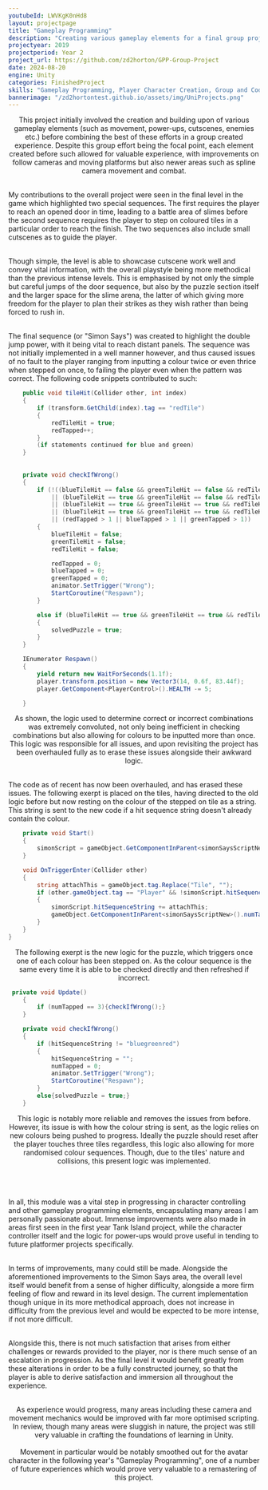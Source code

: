 ```yaml
---
youtubeId: LWVKgK0nHd8
layout: projectpage
title: "Gameplay Programming"
description: "Creating various gameplay elements for a final group project"
projectyear: 2019
projectperiod: Year 2
project_url: https://github.com/zd2horton/GPP-Group-Project
date: 2024-08-20
engine: Unity
categories: FinishedProject
skills: "Gameplay Programming, Player Character Creation, Group and Coding Co-Ordination, and More"
bannerimage: "/zd2hortontest.github.io/assets/img/UniProjects.png"
---
```


<p style="text-align: center;">
This project initially involved the creation and building upon of various gameplay elements (such as movement, power-ups, cutscenes, enemies etc.) before combining the best of these efforts in a group created experience. Despite this group effort being the focal point, each element created before such allowed for valuable experience, with improvements on follow cameras and moving platforms but also newer areas such as spline camera movement and combat.<br><br>

My contributions to the overall project were seen in the final level in the game which highlighted two special sequences. The first requires the player to reach an opened door in time, leading to a battle area of slimes before the second sequence requires the player to step on coloured tiles in a particular order to reach the finish. The two sequences also include small cutscenes as to guide the player.<br><br>

Though simple, the level is able to showcase cutscene work well and convey vital information, with the overall playstyle being more methodical than the previous intense levels. This is emphasised by not only the simple but careful jumps of the door sequence, but also by the puzzle section itself and the larger space for the slime arena, the latter of which giving more freedom for the player to plan their strikes as they wish rather than being forced to rush in.<br><br>

The final sequence (or "Simon Says") was created to highlight the double jump power, with it being vital to reach distant panels. The sequence was not initially implemented in a well manner however, and thus caused issues of no fault to the player ranging from inputting a colour twice or even thrice when stepped on once, to failing the player even when the pattern was correct. The following code snippets contributed to such: </p>


```cs
    public void tileHit(Collider other, int index)
    {
        if (transform.GetChild(index).tag == "redTile")
        {
            redTileHit = true;
            redTapped++;
        }
		(if statements continued for blue and green)
    }
	
	
    private void checkIfWrong()
    {
        if (!((blueTileHit == false && greenTileHit == false && redTileHit == false)
            || (blueTileHit == true && greenTileHit == false && redTileHit == false)
            || (blueTileHit == true && greenTileHit == true && redTileHit == false)
            || (blueTileHit == true && greenTileHit == true && redTileHit == true))
            || (redTapped > 1 || blueTapped > 1 || greenTapped > 1))
        {
            blueTileHit = false;
            greenTileHit = false;
            redTileHit = false;

            redTapped = 0;
            blueTapped = 0;
            greenTapped = 0;
            animator.SetTrigger("Wrong");
            StartCoroutine("Respawn");
        }

        else if (blueTileHit == true && greenTileHit == true && redTileHit == true)
        {
            solvedPuzzle = true;
        }
    }

    IEnumerator Respawn()
    {
        yield return new WaitForSeconds(1.1f);
        player.transform.position = new Vector3(14, 0.6f, 83.44f);
        player.GetComponent<PlayerControl>().HEALTH -= 5;

    }
```

<p style="text-align: center;">
As shown, the logic used to determine correct or incorrect combinations was extremely convoluted, not only being inefficient in checking combinations but also allowing for colours to be inputted more than once. This logic was responsible for all issues, and upon revisiting the project has been overhauled fully as to erase these issues alongside their awkward logic.<br><br>

The code as of recent has now been overhauled, and has erased these issues. The following exerpt is placed on the tiles, having directed to the old logic before but now resting on the colour of the stepped on tile as a string. This string is sent to the new code if a hit sequence string doesn't already contain the colour.</p>


```cs 
    private void Start()
    {
		simonScript = gameObject.GetComponentInParent<simonSaysScriptNew>();
	}

    void OnTriggerEnter(Collider other)
    {
		string attachThis = gameObject.tag.Replace("Tile", "");
		if (other.gameObject.tag == "Player" && !simonScript.hitSequenceString.Contains(attachThis))
        {
			simonScript.hitSequenceString += attachThis;
			gameObject.GetComponentInParent<simonSaysScriptNew>().numTapped++;
		}
    }
}
```
<p style="text-align: center;">
The following exerpt is the new logic for the puzzle, which triggers once one of each colour has been stepped on. As the colour sequence is the same every time it is able to be checked directly and then refreshed if incorrect. </p>

```cs
 private void Update()
    {
        if (numTapped == 3){checkIfWrong();}
    }

    private void checkIfWrong()
    {
        if (hitSequenceString != "bluegreenred")
        {
            hitSequenceString = "";
            numTapped = 0;
            animator.SetTrigger("Wrong");
            StartCoroutine("Respawn");
        }
        else{solvedPuzzle = true;}
    }
```
<p style="text-align: center;">
This logic is notably more reliable and removes the issues from before. However, its issue is with how the colour string is sent, as the logic relies on new colours being pushed to progress. Ideally the puzzle should reset after the player touches three tiles regardless, this logic also allowing for more randomised colour sequences. Though, due to the tiles' nature and collisions, this present logic was implemented. <br><br><br><br>

In all, this module was a vital step in progressing in character controlling and other gameplay programming elements, encapsulating many areas I am personally passionate about. Immense improvements were also made in areas first seen in the first year Tank Island project, while the character controller itself and the logic for power-ups would prove useful in tending to future platformer projects specifically.<br><br>

In terms of improvements, many could still be made. Alongside the aforementioned improvements to the Simon Says area, the overall level itself would benefit from a sense of higher difficulty, alongside a more firm feeling of flow and reward in its level design. The current implementation though unique in its more methodical approach, does not increase in difficulty from the previous level and would be expected to be more intense, if not more difficult. <br><br>

Alongside this, there is not much satisfaction that arises from either challenges or rewards provided to the player, nor is there much sense of an escalation in progression. As the final level it would benefit greatly from these alterations in order to be a fully constructed journey, so that the player is able to derive satisfaction and immersion all throughout the experience.<br><br>
</p>



<p style="text-align: center;">
As experience would progress, many areas including these camera and movement mechanics would be improved with far more optimised scripting. In review, though many areas were sluggish in nature, the project was still very valuable in crafting the foundations of learning in Unity. <br><br>
Movement in particular would be notably smoothed out for the avatar character in the following year's "Gameplay Programming", one of a number of future experiences which would prove very valuable to a remastering of this project.</p>